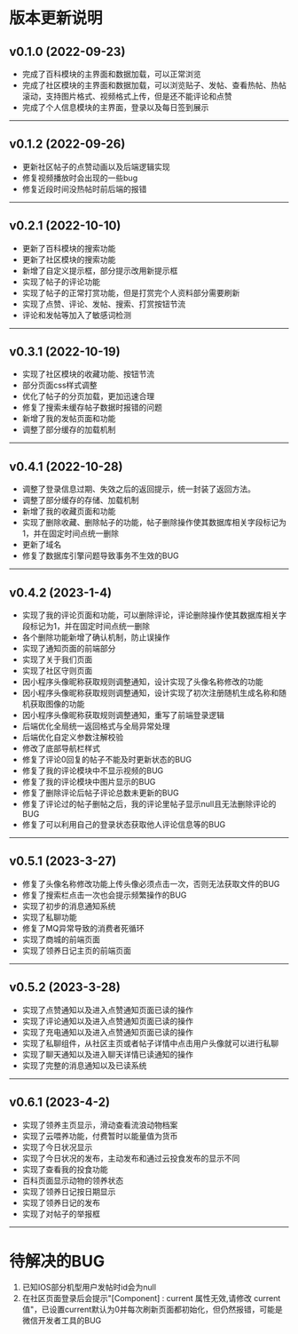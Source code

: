 # 版本更新说明
## v0.1.0 (2022-09-23)
  - 完成了百科模块的主界面和数据加载，可以正常浏览
  - 完成了社区模块的主界面和数据加载，可以浏览贴子、发帖、查看热帖、热帖滚动，支持图片格式、视频格式上传，但是还不能评论和点赞
  - 完成了个人信息模块的主界面，登录以及每日签到展示
---
## v0.1.2 (2022-09-26)
  - 更新社区帖子的点赞动画以及后端逻辑实现
  - 修复视频播放时会出现的一些bug
  - 修复近段时间没热帖时前后端的报错
---
## v0.2.1 (2022-10-10)
  - 更新了百科模块的搜索功能
  - 更新了社区模块的搜索功能
  - 新增了自定义提示框，部分提示改用新提示框
  - 实现了帖子的评论功能
  - 实现了帖子的正常打赏功能，但是打赏完个人资料部分需要刷新
  - 实现了点赞、评论、发帖、搜索、打赏按钮节流
  - 评论和发帖等加入了敏感词检测
---
## v0.3.1 (2022-10-19)
  - 实现了社区模块的收藏功能、按钮节流
  - 部分页面css样式调整
  - 优化了帖子的分页加载，更加迅速合理
  - 修复了搜索未缓存帖子数据时报错的问题
  - 新增了我的发帖页面和功能
  - 调整了部分缓存的加载机制
---
## v0.4.1 (2022-10-28)
  - 调整了登录信息过期、失效之后的返回提示，统一封装了返回方法。
  - 调整了部分缓存的存储、加载机制
  - 新增了我的收藏页面和功能
  - 实现了删除收藏、删除帖子的功能，帖子删除操作使其数据库相关字段标记为1，并在固定时间点统一删除
  - 更新了域名
  - 修复了数据库引擎问题导致事务不生效的BUG
---
## v0.4.2 (2023-1-4)
  - 实现了我的评论页面和功能，可以删除评论，评论删除操作使其数据库相关字段标记为1，并在固定时间点统一删除
  - 各个删除功能新增了确认机制，防止误操作
  - 实现了通知页面的前端部分
  - 实现了关于我们页面
  - 实现了社区守则页面
  - 因小程序头像昵称获取规则调整通知，设计实现了头像名称修改的功能
  - 因小程序头像昵称获取规则调整通知，设计实现了初次注册随机生成名称和随机获取图像的功能
  - 因小程序头像昵称获取规则调整通知，重写了前端登录逻辑
  - 后端优化全局统一返回格式与全局异常处理
  - 后端优化自定义参数注解校验
  - 修改了底部导航栏样式
  - 修复了评论0回复的帖子不能及时更新状态的BUG
  - 修复了我的评论模块中不显示视频的BUG
  - 修复了我的评论模块中图片显示的BUG
  - 修复了删除评论后帖子评论总数未更新的BUG
  - 修复了评论过的帖子删帖之后，我的评论里帖子显示null且无法删除评论的BUG
  - 修复了可以利用自己的登录状态获取他人评论信息等的BUG
---
## v0.5.1 (2023-3-27)
  - 修复了头像名称修改功能上传头像必须点击一次，否则无法获取文件的BUG
  - 修复了搜索栏点击一次也会提示频繁操作的BUG
  - 实现了初步的消息通知系统
  - 实现了私聊功能
  - 修复了MQ异常导致的消费者死循环
  - 实现了商城的前端页面
  - 实现了领养日记主页的前端页面
---
## v0.5.2 (2023-3-28)
  - 实现了点赞通知以及进入点赞通知页面已读的操作
  - 实现了评论通知以及进入点赞通知页面已读的操作
  - 实现了充电通知以及进入点赞通知页面已读的操作
  - 实现了私聊组件，从社区主页或者帖子详情中点击用户头像就可以进行私聊
  - 实现了聊天通知以及进入聊天详情已读通知的操作
  - 实现了完整的消息通知以及已读系统
---
## v0.6.1 (2023-4-2)
  - 实现了领养主页显示，滑动查看流浪动物档案
  - 实现了云喂养功能，付费暂时以能量值为货币
  - 实现了今日状况显示
  - 实现了今日状况的发布，主动发布和通过云投食发布的显示不同
  - 实现了查看我的投食功能
  - 百科页面显示动物的领养状态
  - 实现了领养日记按日期显示
  - 实现了领养日记的发布
  - 实现了对帖子的举报框



---
# 待解决的BUG
1. 已知IOS部分机型用户发帖时id会为null
2. 在社区页面登录后会提示"[Component] <swiper>: current 属性无效,请修改 current 值"，已设置current默认为0并每次刷新页面都初始化，但仍然报错，可能是微信开发者工具的BUG